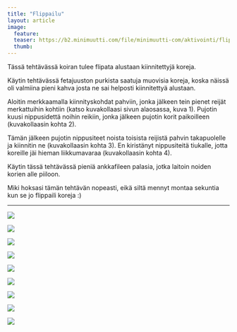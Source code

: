 ```yaml
---
title: "Flippailu"
layout: article
image:
  feature:
  teaser: https://b2.minimuutti.com/file/minimuutti-com/aktivointi/flippailu/DS060441-245px.jpg
  thumb:
---
```


Tässä tehtävässä koiran tulee flipata alustaan kiinnitettyjä koreja.

Käytin tehtävässä fetajuuston purkista saatuja muovisia koreja, koska näissä oli valmiina pieni kahva josta ne sai helposti kiinnitettyä alustaan.

Aloitin merkkaamalla kiinnityskohdat pahviin, jonka jälkeen tein pienet reijät merkattuihin kohtiin (katso kuvakollaasi sivun alaosassa, kuva 1). Pujotin kuusi nippusidettä noihin reikiin, jonka jälkeen pujotin korit paikoilleen (kuvakollaasin kohta 2).

Tämän jälkeen pujotin nippusiteet noista toisista reijistä pahvin takapuolelle ja kiinnitin ne (kuvakollaasin kohta 3). En kiristänyt nippusiteitä tiukalle, jotta koreille jäi hieman liikkumavaraa (kuvakollaasin kohta 4).

Käytin tässä tehtävässä pieniä ankkafileen palasia, jotka laitoin noiden korien alle piiloon.

Miki hoksasi tämän tehtävän nopeasti, eikä siltä mennyt montaa sekuntia kun se jo flippaili koreja :)

---

![](https://b2.minimuutti.com/file/minimuutti-com/aktivointi/flippailu/DS06021-800px.jpg)

![](https://b2.minimuutti.com/file/minimuutti-com/aktivointi/flippailu/DS06072-800px.jpg)

![](https://b2.minimuutti.com/file/minimuutti-com/aktivointi/flippailu/DS06074-800px.jpg)

![](https://b2.minimuutti.com/file/minimuutti-com/aktivointi/flippailu/DS06075-800px.jpg)

![](https://b2.minimuutti.com/file/minimuutti-com/aktivointi/flippailu/DS06078-800px.jpg)

![](https://b2.minimuutti.com/file/minimuutti-com/aktivointi/flippailu/DS06029-800px.jpg)

![](https://b2.minimuutti.com/file/minimuutti-com/aktivointi/flippailu/DS06042-800px.jpg)

![](https://b2.minimuutti.com/file/minimuutti-com/aktivointi/flippailu/DS06044-800px.jpg)

![](https://b2.minimuutti.com/file/minimuutti-com/aktivointi/flippailu/Kollaasi_flip-800px.jpg)
